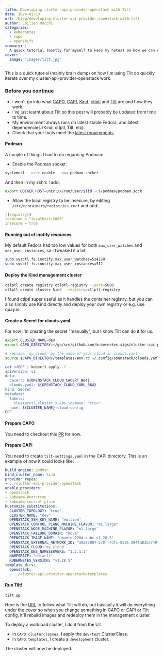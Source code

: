 ```yaml
---
title: Developing cluster-api-provider-openstack with Tilt
date: 2024-01-30
url: /blog/developing-cluster-api-provider-openstack-with-tilt
author: Emilien Macchi
categories:
  - kubernetes
  - capo
  - openshift
summary: |
  A quick tutorial (mostly for myself to keep my notes) on how we can quickly iterate in CAPO by using Tilt.
cover:
  image: "images/tilt.jpg"
---
```


This is a quick tutorial (mainly brain dump) on how I'm using Tilt do quickly iterate over my cluster-api-provider-openstack work.

<!--more-->

### Before you continue

* I won't go into what [CAPO](https://github.com/kubernetes-sigs/cluster-api-provider-openstack), [CAPI](https://github.com/kubernetes-sigs/cluster-api), [Kind](https://kind.sigs.k8s.io), [ctlptl](https://github.com/tilt-dev/ctlptl) and [Tilt](https://tilt.dev) are and how they work.
* I've just learnt about Tilt so this post will probably be updated from time to time.
* My environment always runs on latest stable Fedora, and latest dependencies (Kind, ctlptl, Tilt, etc).
* Check that your tools meet the [latest requirements](https://cluster-api.sigs.k8s.io/developer/tilt#prerequisites).

#### Podman

A couple of things I had to do regarding Podman:

* Enable the Podman socket:

```bash
systemctl --user enable --now podman.socket
```

And then in my zshrc I add:
```bash
export DOCKER_HOST=unix:///run/user/$(id -u)/podman/podman.sock
```

* Allow the local registry to be insecure, by editing `/etc/containers/registries.conf` and add:

```yaml
[[registry]]
location = "localhost:5000"
insecure = true
```


#### Running out of inotify resources

My default Fedora had too low values for both `max_user_watches` and `max_user_instances`, so I tweaked it a bit:
```bash
sudo sysctl fs.inotify.max_user_watches=524288
sudo sysctl fs.inotify.max_user_instances=512
```

#### Deploy the Kind management cluster

```bash
ctlptl create registry ctlptl-registry --port=5000
ctlptl create cluster kind --registry=ctlptl-registry
```

I found ctlptl super useful as it handles the container registry, but you can also simply use Kind directly and deploy your own registry or e.g. use quay.io.

#### Create a Secret for clouds.yaml

For now I'm creating the secret "manually", but I know Tilt can do it for us.

```bash
export CLUSTER_NAME=dev
export CAPO_DIRECTORY=~/go/src/github.com/kubernetes-sigs/cluster-api-provider-openstack

# replace `my_cloud` by the name of your cloud in clouds.yaml
source $CAPO_DIRECTORY/templates/env.rc ~/.config/openstack/clouds.yaml my_cloud

cat <<EOF | kubectl apply -f -
apiVersion: v1
data:
  cacert: ${OPENSTACK_CLOUD_CACERT_B64}
  clouds.yaml: ${OPENSTACK_CLOUD_YAML_B64}
kind: Secret
metadata:
  labels:
    clusterctl.cluster.x-k8s.io/move: "true"
  name: ${CLUSTER_NAME}-cloud-config
EOF
```

#### Prepare CAPO

You need to checkout this [PR](https://github.com/kubernetes-sigs/cluster-api-provider-openstack/pull/1833) for now.

#### Prepare CAPI

You need to create `tilt-settings.yaml` in the CAPI directory.
This is an example of how it could looks like:

```yaml
build_engine: podman
kind_cluster_name: kind
provider_repos:
- ../cluster-api-provider-openstack
enable_providers:
- openstack
- kubeadm-bootstrap
- kubeadm-control-plane
kustomize_substitutions:
  CLUSTER_TOPOLOGY: "true"
  CLUSTER_NAME: "dev"
  OPENSTACK_SSH_KEY_NAME: "emilien"
  OPENSTACK_CONTROL_PLANE_MACHINE_FLAVOR: "m1.large"
  OPENSTACK_NODE_MACHINE_FLAVOR: "m1.large"
  OPENSTACK_FAILURE_DOMAIN: "nova"
  OPENSTACK_IMAGE_NAME: "ubuntu-2204-kube-v1.28.5"
  OPENSTACK_EXTERNAL_NETWORK_ID: "a9a65887-538f-4dfc-8501-284fa83ba749"
  OPENSTACK_CLOUD: my_cloud
  OPENSTACK_DNS_NAMESERVERS: "1.1.1.1"
  NAMESPACE: "default"
  KUBERNETES_VERSION: "v1.28.5"
template_dirs:
  openstack:
  - ../cluster-api-provider-openstack/templates
```


#### Run Tilt!

```bash
tilt up
```

Here is the [URL](http://localhost:10350) to follow what Tilt will do, but basically it will do everything under the cover so
when you change something in CAPO or CAPI or Tilt config, it'll rebuild images and redeploy them in the management cluster.

To deploy a workload cluster, I do it from the UI:
* In `CAPO.clusterclasses`, I apply the `dev-test` ClusterClass.
* in `CAPO.templates`, I create a `development` cluster.

The cluster will now be deployed.

